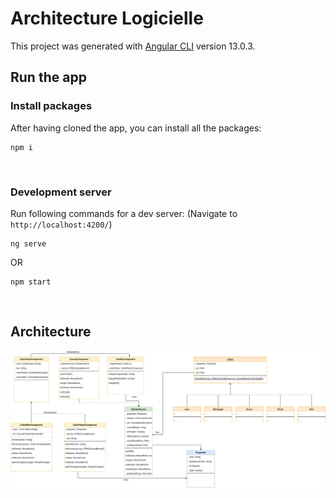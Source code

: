 # Architecture Logicielle

This project was generated with [Angular CLI](https://github.com/angular/angular-cli) version 13.0.3.

## Run the app 

### Install packages
After having cloned the app, you can install all the packages:
```
npm i
```
<br>

### Development server
Run following commands for a dev server:  (Navigate to `http://localhost:4200/`)
```
ng serve
```
OR
```
npm start 
```

<br>

## Architecture

![architecture](illustrator.png)
